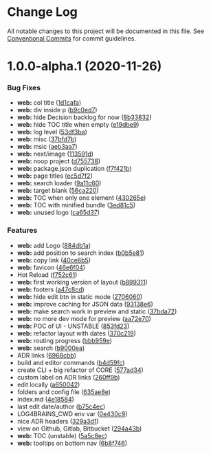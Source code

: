 # Change Log

All notable changes to this project will be documented in this file.
See [Conventional Commits](https://conventionalcommits.org) for commit guidelines.

# 1.0.0-alpha.1 (2020-11-26)


### Bug Fixes

* **web:** col title ([1d1cafa](https://github.com/thomvaill/log4brains/commit/1d1cafa6baa191a242069f7fc6bc0e9ff8a9ac1b))
* **web:** div inside p ([b9c0ed7](https://github.com/thomvaill/log4brains/commit/b9c0ed7a10b016b7edf8d8f047eda0cb96ecbe42))
* **web:** hide Decision backlog for now ([8b33832](https://github.com/thomvaill/log4brains/commit/8b338329abb3eed34e5c6d417bab8af636042fe1))
* **web:** hide TOC title when empty ([e19dbe9](https://github.com/thomvaill/log4brains/commit/e19dbe99c23ada44683b088cbeb96fea3fe549d2))
* **web:** log level ([53df3ba](https://github.com/thomvaill/log4brains/commit/53df3bab4400cafaf68cab4b29fa61aa257d2ca6))
* **web:** misc ([37bfd7b](https://github.com/thomvaill/log4brains/commit/37bfd7b8360c8ff28f5cd5121bf63274b2effdeb))
* **web:** msic ([aeb3aa7](https://github.com/thomvaill/log4brains/commit/aeb3aa758276ebce3a8825f3bc65ba61ad78b7e3))
* **web:** next/image ([113591d](https://github.com/thomvaill/log4brains/commit/113591d5d00ff584db5c301354acb8c2f82a3f4e))
* **web:** noop project ([d755738](https://github.com/thomvaill/log4brains/commit/d755738bc3c94a70b12773423260e6150349110e))
* **web:** package.json duplication ([f7f421b](https://github.com/thomvaill/log4brains/commit/f7f421b56b131951cd2ce9678e789e6b96767364))
* **web:** page titles ([ec5d7f2](https://github.com/thomvaill/log4brains/commit/ec5d7f2e211342dd8be83e2cadf8d9ab5c666cde))
* **web:** search loader ([9a11c60](https://github.com/thomvaill/log4brains/commit/9a11c6064da0ca001c20b4289203127a362662b9))
* **web:** target blank ([56ca220](https://github.com/thomvaill/log4brains/commit/56ca220f1879512dfb5ee8a0b8b770e0f3cb01cf))
* **web:** TOC when only one element ([430265e](https://github.com/thomvaill/log4brains/commit/430265e833f51f85d91a5f6c96fdc57f04c7b860))
* **web:** TOC with minified bundle ([3ed81c5](https://github.com/thomvaill/log4brains/commit/3ed81c5dc0f1baf0e89809309d09b6601d6a3587))
* **web:** unused logo ([ca65d37](https://github.com/thomvaill/log4brains/commit/ca65d3725d02b9a6bcc85b2ae8c63e43edeb11e5))


### Features

* **web:** add Logo ([884db1a](https://github.com/thomvaill/log4brains/commit/884db1ac86fa189e5c29ecb385407fe80a2769db))
* **web:** add position to search index ([b0b5e81](https://github.com/thomvaill/log4brains/commit/b0b5e819615abc1a0a128f85de4fb3803af7282b))
* **web:** copy link ([40ce6b5](https://github.com/thomvaill/log4brains/commit/40ce6b5a8a1640da1773a09320f8ddb95abe375f))
* **web:** favicon ([46e6f04](https://github.com/thomvaill/log4brains/commit/46e6f041c3faca015cda72747db325c9f26a89b9))
* Hot Reload ([f752c61](https://github.com/thomvaill/log4brains/commit/f752c61b39fcf3f650e472ab94d6405f1bc0ff5a))
* **web:** first working version of layout ([b899311](https://github.com/thomvaill/log4brains/commit/b899311151cac1f2f0272ec1d2b5278d1cb93475))
* **web:** footers ([a47c8cd](https://github.com/thomvaill/log4brains/commit/a47c8cdaa5c63067d51c16620b51f3a8c6213cdd))
* **web:** hide edit btn in static mode ([2706060](https://github.com/thomvaill/log4brains/commit/270606041df422716ac114d856368b8c086ea6da))
* **web:** improve caching for JSON data ([93138e6](https://github.com/thomvaill/log4brains/commit/93138e635db2006af9b9ccd70ea9187a1765265b))
* **web:** make search work in preview and static ([37bda72](https://github.com/thomvaill/log4brains/commit/37bda7266ad97bdbb3096cf9950abd47ba1dccbb))
* **web:** no more dev mode for preview ([aa72e70](https://github.com/thomvaill/log4brains/commit/aa72e7003644cc48bbe5643b695f2421543b162b))
* **web:** POC of UI - UNSTABLE ([853fd23](https://github.com/thomvaill/log4brains/commit/853fd2399b402eb58a20d00e05f768d2996eac01))
* **web:** refactor layout with dates ([370c219](https://github.com/thomvaill/log4brains/commit/370c219e5474b2e3b5bf45e4ce5b4439a6e500e1))
* **web:** routing progress ([bbb959e](https://github.com/thomvaill/log4brains/commit/bbb959e58f49845d82183728b3ed637bf24033e4))
* **web:** search ([b9000ea](https://github.com/thomvaill/log4brains/commit/b9000ea54863c3bf35767de6dab5ffc29b1954cd))
* ADR links ([6968cbb](https://github.com/thomvaill/log4brains/commit/6968cbbebd33feadb23d3db8212434918f028e82))
* build and editor commands ([b4d59fc](https://github.com/thomvaill/log4brains/commit/b4d59fc39d9e37314d0d4246d8deebcc96586d97))
* create CLI + big refactor of CORE ([577ad34](https://github.com/thomvaill/log4brains/commit/577ad34cc324e795d27fb7fef1e62cb091db3255))
* custom label on ADR links ([260ff9b](https://github.com/thomvaill/log4brains/commit/260ff9b98b201aeb420914b2b9e5c649460908c7))
* edit locally ([a650042](https://github.com/thomvaill/log4brains/commit/a650042e3c969ed687f39b775e817751e00e8611))
* folders and config file ([635ae8e](https://github.com/thomvaill/log4brains/commit/635ae8e2e71f553916631451da120eabc273d07d))
* index.md ([4e18584](https://github.com/thomvaill/log4brains/commit/4e185842432ba97017ec43f8e3728b1f4f6014ea))
* last edit date/author ([b75c4ec](https://github.com/thomvaill/log4brains/commit/b75c4ecb152f4a028a73fd1b781bce752e42c8e1))
* LOG4BRAINS_CWD env var ([0e430c9](https://github.com/thomvaill/log4brains/commit/0e430c9f8cafc9a7d76acb9865e1cf6ba835818f))
* nice ADR headers ([329a3d1](https://github.com/thomvaill/log4brains/commit/329a3d18bf275485c0e2becf899dd32e79218728))
* view on Github, Gitlab, Bitbucket ([294a43b](https://github.com/thomvaill/log4brains/commit/294a43be3a9989ef7476fa5ab225a4f5b389bf77))
* **web:** TOC (unstable) ([5a5c8ec](https://github.com/thomvaill/log4brains/commit/5a5c8ec42fe2f9c492ac118ef19620e87a24bc60))
* **web:** tooltips on bottom nav ([6b8f746](https://github.com/thomvaill/log4brains/commit/6b8f746b0837bf7ec2bf5cd17adc34c48fe0a4e9))
